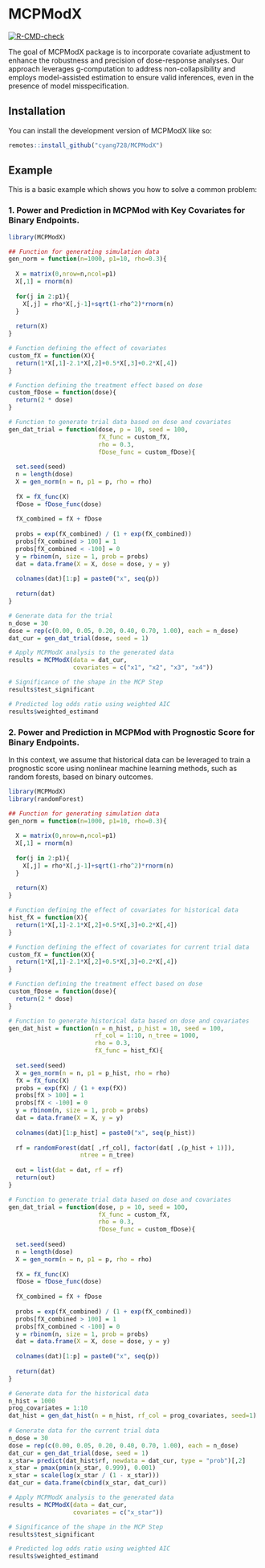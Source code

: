 
# MCPModX

<!-- badges: start -->
[![R-CMD-check](https://github.com/cyang728/MCPModX/actions/workflows/R-CMD-check.yaml/badge.svg)](https://github.com/cyang728/MCPModX/actions/workflows/R-CMD-check.yaml)
<!-- badges: end -->

The goal of MCPModX package is to incorporate covariate adjustment to enhance the robustness and precision of dose-response analyses. Our approach leverages g-computation to address non-collapsibility and employs model-assisted estimation to ensure valid inferences, even in the presence of model misspecification.

## Installation

You can install the development version of MCPModX like so:

``` r
remotes::install_github("cyang728/MCPModX")
```

## Example

This is a basic example which shows you how to solve a common problem:

### 1. Power and Prediction in MCPMod with Key Covariates for Binary Endpoints.

``` r
library(MCPModX)

## Function for generating simulation data
gen_norm = function(n=1000, p1=10, rho=0.3){
  
  X = matrix(0,nrow=n,ncol=p1)
  X[,1] = rnorm(n)
  
  for(j in 2:p1){
    X[,j] = rho*X[,j-1]+sqrt(1-rho^2)*rnorm(n)
  }
  
  return(X)
}

# Function defining the effect of covariates
custom_fX = function(X){
  return(1*X[,1]-2.1*X[,2]+0.5*X[,3]+0.2*X[,4])
}

# Function defining the treatment effect based on dose
custom_fDose = function(dose){
  return(2 * dose)
}

# Function to generate trial data based on dose and covariates
gen_dat_trial = function(dose, p = 10, seed = 100, 
                         fX_func = custom_fX, 
                         rho = 0.3,
                         fDose_func = custom_fDose){
  
  set.seed(seed)
  n = length(dose)
  X = gen_norm(n = n, p1 = p, rho = rho)
  
  fX = fX_func(X)
  fDose = fDose_func(dose)
  
  fX_combined = fX + fDose
  
  probs = exp(fX_combined) / (1 + exp(fX_combined))
  probs[fX_combined > 100] = 1
  probs[fX_combined < -100] = 0
  y = rbinom(n, size = 1, prob = probs)
  dat = data.frame(X = X, dose = dose, y = y)
  
  colnames(dat)[1:p] = paste0("x", seq(p))
  
  return(dat)
}

# Generate data for the trial
n_dose = 30
dose = rep(c(0.00, 0.05, 0.20, 0.40, 0.70, 1.00), each = n_dose)
dat_cur = gen_dat_trial(dose, seed = 1)

# Apply MCPModX analysis to the generated data
results = MCPModX(data = dat_cur, 
                  covariates = c("x1", "x2", "x3", "x4"))

# Significance of the shape in the MCP Step
results$test_significant

# Predicted log odds ratio using weighted AIC
results$weighted_estimand
```

### 2. Power and Prediction in MCPMod with Prognostic Score for Binary Endpoints. 

In this context, we assume that historical data can be leveraged to train a prognostic score using nonlinear machine learning methods, such as random forests, based on binary outcomes.

``` r
library(MCPModX)
library(randomForest)

## Function for generating simulation data
gen_norm = function(n=1000, p1=10, rho=0.3){
  
  X = matrix(0,nrow=n,ncol=p1)
  X[,1] = rnorm(n)
  
  for(j in 2:p1){
    X[,j] = rho*X[,j-1]+sqrt(1-rho^2)*rnorm(n)
  }
  
  return(X)
}

# Function defining the effect of covariates for historical data
hist_fX = function(X){
  return(1*X[,1]-2.1*X[,2]+0.5*X[,3]+0.2*X[,4])
}

# Function defining the effect of covariates for current trial data
custom_fX = function(X){
  return(1*X[,1]-2.1*X[,2]+0.5*X[,3]+0.2*X[,4])
}

# Function defining the treatment effect based on dose
custom_fDose = function(dose){
  return(2 * dose)
}

# Function to generate historical data based on dose and covariates
gen_dat_hist = function(n = n_hist, p_hist = 10, seed = 100, 
                        rf_col = 1:10, n_tree = 1000, 
                        rho = 0.3, 
                        fX_func = hist_fX){
  
  set.seed(seed)
  X = gen_norm(n = n, p1 = p_hist, rho = rho)
  fX = fX_func(X)
  probs = exp(fX) / (1 + exp(fX))
  probs[fX > 100] = 1
  probs[fX < -100] = 0
  y = rbinom(n, size = 1, prob = probs)
  dat = data.frame(X = X, y = y)
  
  colnames(dat)[1:p_hist] = paste0("x", seq(p_hist))
  
  rf = randomForest(dat[ ,rf_col], factor(dat[ ,(p_hist + 1)]), 
                    ntree = n_tree)
  
  out = list(dat = dat, rf = rf)
  return(out)
}

# Function to generate trial data based on dose and covariates
gen_dat_trial = function(dose, p = 10, seed = 100, 
                         fX_func = custom_fX, 
                         rho = 0.3,
                         fDose_func = custom_fDose){
  
  set.seed(seed)
  n = length(dose)
  X = gen_norm(n = n, p1 = p, rho = rho)
  
  fX = fX_func(X)
  fDose = fDose_func(dose)
  
  fX_combined = fX + fDose
  
  probs = exp(fX_combined) / (1 + exp(fX_combined))
  probs[fX_combined > 100] = 1
  probs[fX_combined < -100] = 0
  y = rbinom(n, size = 1, prob = probs)
  dat = data.frame(X = X, dose = dose, y = y)
  
  colnames(dat)[1:p] = paste0("x", seq(p))
  
  return(dat)
}

# Generate data for the historical data
n_hist = 1000
prog_covariates = 1:10
dat_hist = gen_dat_hist(n = n_hist, rf_col = prog_covariates, seed=1)
    
# Generate data for the current trial data
n_dose = 30
dose = rep(c(0.00, 0.05, 0.20, 0.40, 0.70, 1.00), each = n_dose)
dat_cur = gen_dat_trial(dose, seed = 1)
x_star= predict(dat_hist$rf, newdata = dat_cur, type = "prob")[,2]
x_star = pmax(pmin(x_star, 0.999), 0.001)
x_star = scale(log(x_star / (1 - x_star)))
dat_cur = data.frame(cbind(x_star, dat_cur))

# Apply MCPModX analysis to the generated data
results = MCPModX(data = dat_cur, 
                  covariates = c("x_star"))

# Significance of the shape in the MCP Step
results$test_significant

# Predicted log odds ratio using weighted AIC
results$weighted_estimand
```


